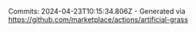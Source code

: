 Commits: 2024-04-23T10:15:34.806Z - Generated via https://github.com/marketplace/actions/artificial-grass
<br>

